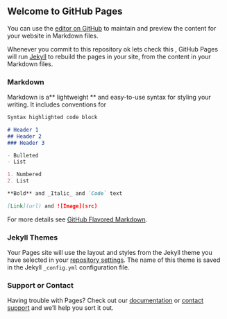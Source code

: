 ## Welcome to GitHub Pages

You can use the [editor on GitHub](https://github.com/akrishn986/Covid19-Cause-EffectAnalysis/edit/master/README.md) to maintain and preview the content for your website in Markdown files.

Whenever you commit to this repository ok lets check this , GitHub Pages will run [Jekyll](https://jekyllrb.com/) to rebuild the pages in your site, from the content in your Markdown files.

### Markdown

Markdown is a** lightweight ** and easy-to-use syntax for styling your writing. It includes conventions for

```markdown
Syntax highlighted code block

# Header 1
## Header 2
### Header 3

- Bulleted
- List

1. Numbered
2. List

**Bold** and _Italic_ and `Code` text

[Link](url) and ![Image](src)
```

For more details see [GitHub Flavored Markdown](https://guides.github.com/features/mastering-markdown/).

### Jekyll Themes

Your Pages site will use the layout and styles from the Jekyll theme you have selected in your [repository settings](https://github.com/akrishn986/Covid19-Cause-EffectAnalysis/settings). The name of this theme is saved in the Jekyll `_config.yml` configuration file.

### Support or Contact

Having trouble with Pages? Check out our [documentation](https://help.github.com/categories/github-pages-basics/) or [contact support](https://github.com/contact) and we’ll help you sort it out.
